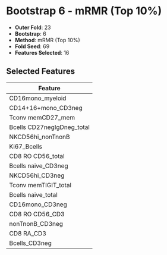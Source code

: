 # Bootstrap 6 - mRMR (Top 10%)

- **Outer Fold**: 23
- **Bootstrap**: 6
- **Method**: mRMR (Top 10%)
- **Fold Seed**: 69
- **Features Selected**: 16

## Selected Features

| Feature |
|---------|
| CD16mono_myeloid |
| CD14+16+mono_CD3neg |
| Tconv memCD27_mem |
| Bcells CD27negIgDneg_total |
| NKCD56hi_nonTnonB |
| Ki67_Bcells |
| CD8 RO CD56_total |
| Bcells naive_CD3neg |
| NKCD56hi_CD3neg |
| Tconv memTIGIT_total |
| Bcells naive_total |
| CD16mono_CD3neg |
| CD8 RO CD56_CD3 |
| nonTnonB_CD3neg |
| CD8 RA_CD3 |
| Bcells_CD3neg |
